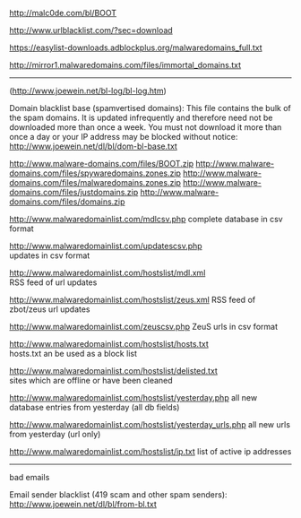 <a href="http://malc0de.com/bl/BOOT" target="_blank">http://malc0de.com/bl/BOOT</a>

<a href="http://www.urlblacklist.com/?sec=download" target="_blank">http://www.urlblacklist.com/?sec=download</a>

<a href="https://easylist-downloads.adblockplus.org/malwaredomains_full.txt" target="_blank">https://easylist-downloads.adblockplus.org/malwaredomains_full.txt</a>

<a href="http://mirror1.malwaredomains.com/files/immortal_domains.txt" target="_blank">http://mirror1.malwaredomains.com/files/immortal_domains.txt</a>


-------------
(<a href="http://www.joewein.net/bl-log/bl-log.htm" target="_blank">http://www.joewein.net/bl-log/bl-log.htm</a>)

Domain blacklist base (spamvertised domains):
This file contains the bulk of the spam domains. It is updated infrequently and therefore need not be downloaded more than once a week. You must not download it more than once a day or your IP address may be blocked without notice:
<a href="http://www.joewein.net/dl/bl/dom-bl-base.txt" target="_blank">http://www.joewein.net/dl/bl/dom-bl-base.txt</a>

<a href="http://www.malware-domains.com/files/BOOT.zip" target="_blank">http://www.malware-domains.com/files/BOOT.zip</a>
<a href="http://www.malware-domains.com/files/spywaredomains.zones.zip" target="_blank">http://www.malware-domains.com/files/spywaredomains.zones.zip</a>
<a href="http://www.malware-domains.com/files/malwaredomains.zones.zip" target="_blank">http://www.malware-domains.com/files/malwaredomains.zones.zip</a>
<a href="http://www.malware-domains.com/files/justdomains.zip" target="_blank">http://www.malware-domains.com/files/justdomains.zip</a>
<a href="http://www.malware-domains.com/files/domains.zip" target="_blank">http://www.malware-domains.com/files/domains.zip</a>



<a href="http://www.malwaredomainlist.com/mdlcsv.php" target="_blank">http://www.malwaredomainlist.com/mdlcsv.php</a>
complete database in csv format

<a href="http://www.malwaredomainlist.com/updatescsv.php" target="_blank">http://www.malwaredomainlist.com/updatescsv.php</a>  
updates in csv format

<a href="http://www.malwaredomainlist.com/hostslist/mdl.xml" target="_blank">http://www.malwaredomainlist.com/hostslist/mdl.xml</a>                   
RSS feed of url updates

<a href="http://www.malwaredomainlist.com/hostslist/zeus.xml" target="_blank">http://www.malwaredomainlist.com/hostslist/zeus.xml</a> 
RSS feed of zbot/zeus url updates

<a href="http://www.malwaredomainlist.com/zeuscsv.php" target="_blank">http://www.malwaredomainlist.com/zeuscsv.php</a>
ZeuS urls in csv format

<a href="http://www.malwaredomainlist.com/hostslist/hosts.txt" target="_blank">http://www.malwaredomainlist.com/hostslist/hosts.txt</a>                 
hosts.txt an be used as a block list

<a href="http://www.malwaredomainlist.com/hostslist/delisted.txt" target="_blank">http://www.malwaredomainlist.com/hostslist/delisted.txt</a>              
sites which are offline or have been cleaned

<a href="http://www.malwaredomainlist.com/hostslist/yesterday.php" target="_blank">http://www.malwaredomainlist.com/hostslist/yesterday.php</a>
all new database entries from yesterday (all db fields)

<a href="http://www.malwaredomainlist.com/hostslist/yesterday_urls.php" target="_blank">http://www.malwaredomainlist.com/hostslist/yesterday_urls.php</a>
all new urls from yesterday  (url only)

<a href="http://www.malwaredomainlist.com/hostslist/ip.txt" target="_blank">http://www.malwaredomainlist.com/hostslist/ip.txt</a>
list of active ip addresses


-------------------
bad emails

Email sender blacklist (419 scam and other spam senders):
<a href="http://www.joewein.net/dl/bl/from-bl.txt" target="_blank">http://www.joewein.net/dl/bl/from-bl.txt</a>